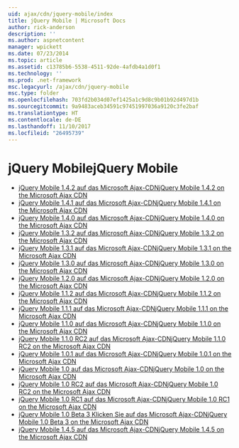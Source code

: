 ```yaml
---
uid: ajax/cdn/jquery-mobile/index
title: jQuery Mobile | Microsoft Docs
author: rick-anderson
description: ''
ms.author: aspnetcontent
manager: wpickett
ms.date: 07/23/2014
ms.topic: article
ms.assetid: c13785b6-5538-4511-92de-4afdb4a1d0f1
ms.technology: ''
ms.prod: .net-framework
msc.legacyurl: /ajax/cdn/jquery-mobile
msc.type: folder
ms.openlocfilehash: 703fd2b034d07ef1425a1c9d8c9b01b92d497d1b
ms.sourcegitcommit: 9a9483aceb34591c97451997036a9120c3fe2baf
ms.translationtype: HT
ms.contentlocale: de-DE
ms.lasthandoff: 11/10/2017
ms.locfileid: "26495739"
---
```

<a name="jquery-mobile"></a><span data-ttu-id="b230c-102">jQuery Mobile</span><span class="sxs-lookup"><span data-stu-id="b230c-102">jQuery Mobile</span></span>
====================
- [<span data-ttu-id="b230c-103">jQuery Mobile 1.4.2 auf das Microsoft Ajax-CDN</span><span class="sxs-lookup"><span data-stu-id="b230c-103">jQuery Mobile 1.4.2 on the Microsoft Ajax CDN</span></span>](cdnjquerymobile142.md)
- [<span data-ttu-id="b230c-104">jQuery Mobile 1.4.1 auf das Microsoft Ajax-CDN</span><span class="sxs-lookup"><span data-stu-id="b230c-104">jQuery Mobile 1.4.1 on the Microsoft Ajax CDN</span></span>](cdnjquerymobile141.md)
- [<span data-ttu-id="b230c-105">jQuery Mobile 1.4.0 auf das Microsoft Ajax-CDN</span><span class="sxs-lookup"><span data-stu-id="b230c-105">jQuery Mobile 1.4.0 on the Microsoft Ajax CDN</span></span>](cdnjquerymobile140.md)
- [<span data-ttu-id="b230c-106">jQuery Mobile 1.3.2 auf das Microsoft Ajax-CDN</span><span class="sxs-lookup"><span data-stu-id="b230c-106">jQuery Mobile 1.3.2 on the Microsoft Ajax CDN</span></span>](cdnjquerymobile132.md)
- [<span data-ttu-id="b230c-107">jQuery Mobile 1.3.1 auf das Microsoft Ajax-CDN</span><span class="sxs-lookup"><span data-stu-id="b230c-107">jQuery Mobile 1.3.1 on the Microsoft Ajax CDN</span></span>](cdnjquerymobile131.md)
- [<span data-ttu-id="b230c-108">jQuery Mobile 1.3.0 auf das Microsoft Ajax-CDN</span><span class="sxs-lookup"><span data-stu-id="b230c-108">jQuery Mobile 1.3.0 on the Microsoft Ajax CDN</span></span>](cdnjquerymobile130.md)
- [<span data-ttu-id="b230c-109">jQuery Mobile 1.2.0 auf das Microsoft Ajax-CDN</span><span class="sxs-lookup"><span data-stu-id="b230c-109">jQuery Mobile 1.2.0 on the Microsoft Ajax CDN</span></span>](cdnjquerymobile120.md)
- [<span data-ttu-id="b230c-110">jQuery Mobile 1.1.2 auf das Microsoft Ajax-CDN</span><span class="sxs-lookup"><span data-stu-id="b230c-110">jQuery Mobile 1.1.2 on the Microsoft Ajax CDN</span></span>](cdnjquerymobile112.md)
- [<span data-ttu-id="b230c-111">jQuery Mobile 1.1.1 auf das Microsoft Ajax-CDN</span><span class="sxs-lookup"><span data-stu-id="b230c-111">jQuery Mobile 1.1.1 on the Microsoft Ajax CDN</span></span>](cdnjquerymobile111.md)
- [<span data-ttu-id="b230c-112">jQuery Mobile 1.1.0 auf das Microsoft Ajax-CDN</span><span class="sxs-lookup"><span data-stu-id="b230c-112">jQuery Mobile 1.1.0 on the Microsoft Ajax CDN</span></span>](cdnjquerymobile110.md)
- [<span data-ttu-id="b230c-113">jQuery Mobile 1.1.0 RC2 auf das Microsoft Ajax-CDN</span><span class="sxs-lookup"><span data-stu-id="b230c-113">jQuery Mobile 1.1.0 RC2 on the Microsoft Ajax CDN</span></span>](cdnjquerymobile110rc2.md)
- [<span data-ttu-id="b230c-114">jQuery Mobile 1.0.1 auf das Microsoft Ajax-CDN</span><span class="sxs-lookup"><span data-stu-id="b230c-114">jQuery Mobile 1.0.1 on the Microsoft Ajax CDN</span></span>](cdnjquerymobile101.md)
- [<span data-ttu-id="b230c-115">jQuery Mobile 1.0 auf das Microsoft Ajax-CDN</span><span class="sxs-lookup"><span data-stu-id="b230c-115">jQuery Mobile 1.0 on the Microsoft Ajax CDN</span></span>](cdnjquerymobile10.md)
- [<span data-ttu-id="b230c-116">jQuery Mobile 1.0 RC2 auf das Microsoft Ajax-CDN</span><span class="sxs-lookup"><span data-stu-id="b230c-116">jQuery Mobile 1.0 RC2 on the Microsoft Ajax CDN</span></span>](cdnjquerymobile10rc2.md)
- [<span data-ttu-id="b230c-117">jQuery Mobile 1.0 RC1 auf das Microsoft Ajax-CDN</span><span class="sxs-lookup"><span data-stu-id="b230c-117">jQuery Mobile 1.0 RC1 on the Microsoft Ajax CDN</span></span>](cdnjquerymobile10rc1.md)
- [<span data-ttu-id="b230c-118">jQuery Mobile 1.0 Beta 3 Klicken Sie auf das Microsoft Ajax-CDN</span><span class="sxs-lookup"><span data-stu-id="b230c-118">jQuery Mobile 1.0 Beta 3 on the Microsoft Ajax CDN</span></span>](cdnjquerymobile10b3.md)
- [<span data-ttu-id="b230c-119">jQuery Mobile 1.4.5 auf das Microsoft Ajax-CDN</span><span class="sxs-lookup"><span data-stu-id="b230c-119">jQuery Mobile 1.4.5 on the Microsoft Ajax CDN</span></span>](cdnjquerymobile145.md)

